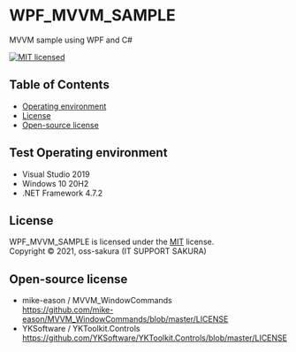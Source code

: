 WPF_MVVM_SAMPLE
===============
MVVM sample using WPF and C# 

[![MIT licensed][shield-license]](#)

Table of Contents
-----------------
  * [Operating environment](#operating-environment)
  * [License](#license)
  * [Open-source license](#Open-source-license)

Test Operating environment
---------------------
  * Visual Studio 2019
  * Windows 10 20H2
  * .NET Framework 4.7.2

License
-------
WPF_MVVM_SAMPLE is licensed under the [MIT](#) license.  
Copyright &copy; 2021, oss-sakura (IT SUPPORT SAKURA)

Open-source license
-------------------
  * mike-eason / MVVM_WindowCommands  
https://github.com/mike-eason/MVVM_WindowCommands/blob/master/LICENSE
  *  YKSoftware / YKToolkit.Controls  
  https://github.com/YKSoftware/YKToolkit.Controls/blob/master/LICENSE



[shield-license]: https://img.shields.io/badge/license-MIT-blue.svg
